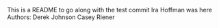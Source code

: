 This is a README to go along with the test commit
Ira Hoffman was here
Authors:
Derek Johnson
Casey Riener
